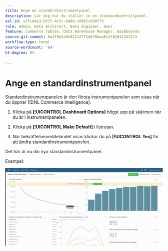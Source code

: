 ```yaml
---
title: Ange en standardinstrumentpanel
description: Lär dig hur du ställer in en standardkontrollpanel.
exl-id: a3fc64e3-b527-4c2c-848d-c0962cd20ff3
role: Admin, Data Architect, Data Engineer, User
feature: Commerce Tables, Data Warehouse Manager, Dashboards
source-git-commit: 6e2f9e4a9e91212771e6f6baa8c2f8101125217a
workflow-type: tm+mt
source-wordcount: '64'
ht-degree: 0%

---
```


# Ange en standardinstrumentpanel

Standardinstrumentpanelen är den första instrumentpanelen som visas när du öppnar [!DNL Commerce Intelligence].

1. Klicka på **[!UICONTROL Dashboard Options]** högst upp på skärmen när du är i instrumentpanelen.

1. Klicka på **[!UICONTROL Make Default]** i listrutan.

1. När bekräftelsemeddelandet visas klickar du på **[!UICONTROL Yes]** för att ändra standardinstrumentpanelen.

Det här är nu din nya standardinstrumentpanel.

Exempel:

![standardinstrumentpanel](../../assets/default_dashboard.gif)
